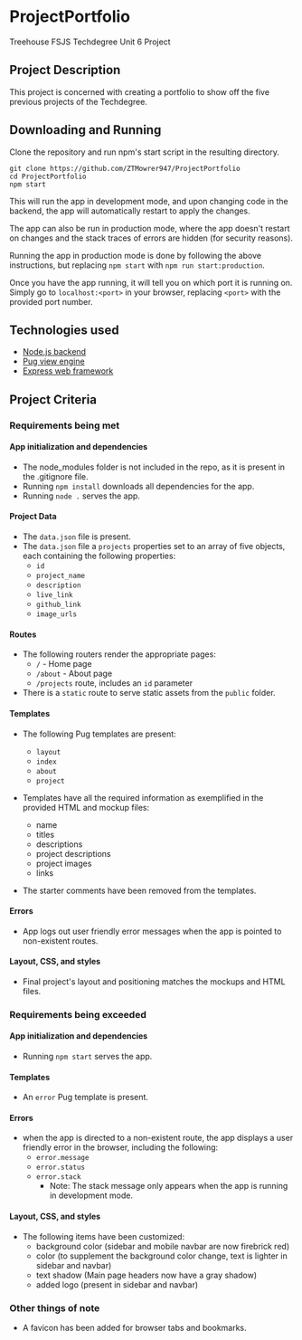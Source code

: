 # ProjectPortfolio
Treehouse FSJS Techdegree Unit 6 Project

## Project Description
This project is concerned with creating a portfolio to show off the five previous projects of the Techdegree.

## Downloading and Running
Clone the repository and run npm's start script in the resulting directory.
```
git clone https://github.com/ZTMowrer947/ProjectPortfolio
cd ProjectPortfolio
npm start
```

This will run the app in development mode, and upon changing code in the backend, the app will automatically restart to apply the changes.

The app can also be run in production mode, where the app doesn't restart on changes and the stack traces of errors are hidden (for security reasons).

Running the app in production mode is done by following the above instructions, but replacing `npm start` with `npm run start:production`.

Once you have the app running, it will tell you on which port it is running on. Simply go to `localhost:<port>` in your browser, replacing `<port>` with the provided port number.

## Technologies used
- [Node.js backend](https://nodejs.org)
- [Pug view engine](https://pugjs.org)
- [Express web framework](https://expressjs.com)

## Project Criteria
### Requirements being met
#### App initialization and dependencies
- The node_modules folder is not included in the repo, as it is present in the .gitignore file.
- Running `npm install` downloads all dependencies for the app.
- Running `node .` serves the app.

#### Project Data
- The `data.json` file is present.
- The `data.json` file a `projects` properties set to an array of five objects, each containing the following properties:
    - `id`
    - `project_name`
    - `description`
    - `live_link`
    - `github_link`
    - `image_urls`

#### Routes
- The following routers render the appropriate pages:
    - `/` - Home page
    - `/about` - About page
    - `/projects` route, includes an `id` parameter
- There is a `static` route to serve static assets from the `public` folder.

#### Templates
- The following Pug templates are present:
    - `layout`
    - `index`
    - `about`
    - `project`

- Templates have all the required information as exemplified in the provided HTML and mockup files:
    - name
    - titles
    - descriptions
    - project descriptions
    - project images
    - links
- The starter comments have been removed from the templates.

#### Errors
- App logs out user friendly error messages when the app is pointed to non-existent routes.

#### Layout, CSS, and styles
- Final project's layout and positioning matches the mockups and HTML files.

### Requirements being exceeded
#### App initialization and dependencies
- Running `npm start` serves the app.

#### Templates
- An `error` Pug template is present.

#### Errors
- when the app is directed to a non-existent route, the app displays a user friendly error in the browser, including the following:
    - `error.message`
    - `error.status`
    - `error.stack`
        - Note: The stack message only appears when the app is running in development mode.

#### Layout, CSS, and styles
- The following items have been customized:
    - background color (sidebar and mobile navbar are now firebrick red)
    - color (to supplement the background color change, text is lighter in sidebar and navbar)
    - text shadow (Main page headers now have a gray shadow)
    - added logo (present in sidebar and navbar)

### Other things of note
- A favicon has been added for browser tabs and bookmarks.